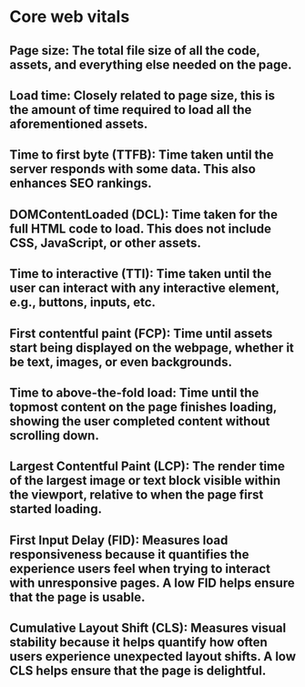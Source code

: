 # Core web vitals

## Page size: The total file size of all the code, assets, and everything else needed on the page.

## Load time: Closely related to page size, this is the amount of time required to load all the aforementioned assets.

## Time to first byte (TTFB): Time taken until the server responds with some data. This also enhances SEO rankings.

## DOMContentLoaded (DCL): Time taken for the full HTML code to load. This does not include CSS, JavaScript, or other assets.

## Time to interactive (TTI): Time taken until the user can interact with any interactive element, e.g., buttons, inputs, etc.

## First contentful paint (FCP): Time until assets start being displayed on the webpage, whether it be text, images, or even backgrounds.

## Time to above-the-fold load: Time until the topmost content on the page finishes loading, showing the user completed content without scrolling down.

## Largest Contentful Paint (LCP): The render time of the largest image or text block visible within the viewport, relative to when the page first started loading.

## First Input Delay (FID): Measures load responsiveness because it quantifies the experience users feel when trying to interact with unresponsive pages. A low FID helps ensure that the page is usable.

## Cumulative Layout Shift (CLS): Measures visual stability because it helps quantify how often users experience unexpected layout shifts. A low CLS helps ensure that the page is delightful.